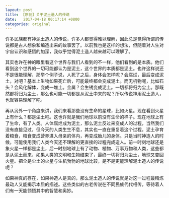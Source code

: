 ```yaml
---
layout: post
title: 【原创】关于泥土造人的传说
date:   2017-04-18 00:17:14 +0800
categories: original
---
```

许多民族都有神泥土造人的传说，许多人都觉得难以理解，因此总是觉得所谓的传说都是古人想象和编造出来的故事罢了。以前我也是这样的想法，但随着对人生对宇宙认识和感悟的加深，我似乎觉得泥土造人越来越可以理解了。

其实也许在神的眼里看这个世界与我们人看到的不一样，他们看到的是本质。他们看到这个世界的一切可能都认为是泥土，这个世界的本质都是泥土。也许这样说还不是很能理解，那举个例子说，人死了之后，身体会怎样呢？会腐烂，最后变成泥土，对吧？基本上生物如果死亡后，可能最终都会变成泥土。而无机物呢，比如石头？会风化解体，变成一堆土。金属？会生锈变成泥土。一切都将归为尘土。那既然都将归为尘土，那么也可能一切都是从泥土中来的呢？所以传说神用泥土造人，也就容易理解了吧。

再从另外一个角度来讲，我们来看那些没有生命的星球，比如火星。现在看到火星上有什么？都是尘土吧。这也许就是我们地球以前没有生命的样子。现在地球上有了生命，有了人类。人体腐烂成为泥土，那么泥土反过来变成人的过程，当然我们没有直接见过，但今天的人类生生不息，其实也一直在重复着这个过程。泥土孕育着粮食，粮食变成营养进入母亲的体内，再变成胎儿的身体。只是当时神造人的时候，可能使用我们人类今天还不理解的更直接的过程完成造人。前一时刻地球还是象火星一样都是尘土，后一时刻地球上有了动物、植物、万事万物和人类，这些都是从泥土而来，如果人类的文明和生物结束了，最终一切将归为尘土，地球又变回火星。把全是尘土的火星与生机勃勃的地球比较，是不是更能理解泥土造人的传说呢？

如果神真的存在，如果神造人是真的，那么泥土造人的传说就是对这一过程最精炼最动人又能揭示本质的描述。这些类似的古老传说在不同民族代代相传，等待着人们有一天能领悟其中的智慧和奥妙。
